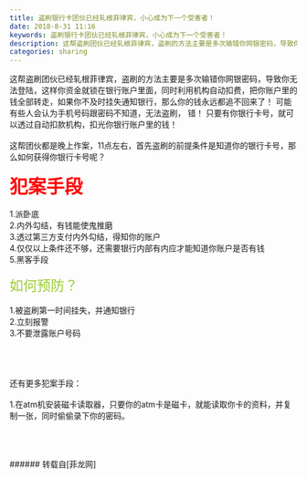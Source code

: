 ```yaml
---
title: 盗刷银行卡团伙已经轧根菲律宾，小心成为下一个受害者！
date: 2018-8-31 11:16
keywords: 盗刷银行卡团伙已经轧根菲律宾，小心成为下一个受害者！
description: 这帮盗刷团伙已经轧根菲律宾，盗刷的方法主要是多次输错你网银密码，导致你无法登陆，这样你资金就锁在银行账户里面，同时利用机构自动扣费，把你账户里的钱全部转走，如果你不及时挂失通知银行，那么你的钱永远都追不回来了！ 可能有些人会认为手机号码跟密码不知道，无法盗刷， 错！ 只要有你银行卡号，就可以透过自动扣款机构，扣光你银行账户里的钱！这帮团伙都是晚上作案，11点左右，首先盗刷的前提条件是知道你的银行卡号，那么如何获得你银行卡号呢？犯案手段1.派卧底2.内外勾结，有钱能使鬼推磨3.透过第三方支付内外勾结，得知你的账户4.仅仅以上条件还不够，还需要银行内部有内应才能知道你账户是否有钱5.黑客手段如何预防？1.被盗刷第一时间挂失，并通知银行2.立刻报警3.不要泄露账户号码还有更多犯案手段：1.在atm机安装磁卡读取器，只要你的atm卡是磁卡，就能读取你卡的资料，并复制一张，同时偷偷录下你的密码。
categories: sharing
---
```

<td class="t_f" id="postmessage_1706432">

这帮盗刷团伙已经轧根菲律宾，盗刷的方法主要是多次输错你网银密码，导致你无法登陆，这样你资金就锁在银行账户里面，同时利用机构自动扣费，把你账户里的钱全部转走，如果你不及时挂失通知银行，那么你的钱永远都追不回来了！ 可能有些人会认为手机号码跟密码不知道，无法盗刷， 错！ 只要有你银行卡号，就可以透过自动扣款机构，扣光你银行账户里的钱！<br/>
<br/>
这帮团伙都是晚上作案，11点左右，首先盗刷的前提条件是知道你的银行卡号，那么如何获得你银行卡号呢？<br/>
<br/>
<strong><font size="6"><font color="#ff0000">犯案手段</font></font></strong><br/>
<br/>
1.派卧底<br/>
2.内外勾结，有钱能使鬼推磨<br/>
3.透过第三方支付内外勾结，得知你的账户<br/>
4.仅仅以上条件还不够，还需要银行内部有内应才能知道你账户是否有钱<br/>
5.黑客手段<br/>
<br/>
<font size="5"><font color="#9acd32">如何预防？</font></font><br/>
<br/>
1.被盗刷第一时间挂失，并通知银行<br/>
2.立刻报警<br/>
3.不要泄露账户号码<br/>
<br/>
<br/>
<br/>
<br/>
还有更多犯案手段：<br/>
<br/>
1.在atm机安装磁卡读取器，只要你的atm卡是磁卡，就能读取你卡的资料，并复制一张，同时偷偷录下你的密码。<br/>
<br/>
<br/>
<br/>
</td>
###### 转载自[菲龙网]